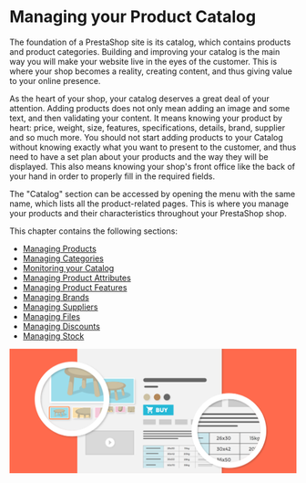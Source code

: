 # Managing your Product Catalog

The foundation of a PrestaShop site is its catalog, which contains products and product categories. Building and improving your catalog is the main way you will make your website live in the eyes of the customer. This is where your shop becomes a reality, creating content, and thus giving value to your online presence.

As the heart of your shop, your catalog deserves a great deal of your attention. Adding products does not only mean adding an image and some text, and then validating your content. It means knowing your product by heart: price, weight, size, features, specifications, details, brand, supplier and so much more. You should not start adding products to your Catalog without knowing exactly what you want to present to the customer, and thus need to have a set plan about your products and the way they will be displayed. This also means knowing your shop's front office like the back of your hand in order to properly fill in the required fields.

The "Catalog" section can be accessed by opening the menu with the same name, which lists all the product-related pages. This is where you manage your products and their characteristics throughout your PrestaShop shop.

This chapter contains the following sections:

* [Managing Products](managing-products.md)
* [Managing Categories](managing-categories.md)
* [Monitoring your Catalog](monitoring-catalog.md)
* [Managing Product Attributes](managing-product-attributes.md)
* [Managing Product Features](managing-product-features.md)
* [Managing Brands](managing-brands.md)
* [Managing Suppliers](managing-suppliers.md)
* [Managing Files](managing-files.md)
* [Managing Discounts](managing-discounts/)
* [Managing Stock](managing-stock/)

![](<../../../.gitbook/assets/51839831 (5) (9) (8).png>)
